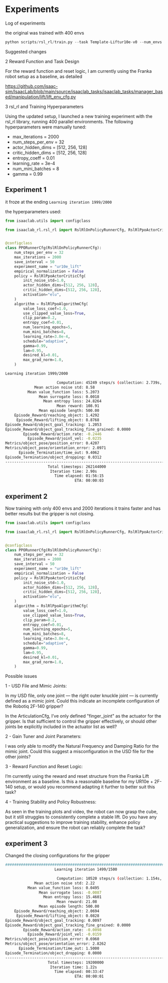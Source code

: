 # Experiments

Log of experiments

the original was trained with 400 envs

```python
python scripts/rsl_rl/train.py --task Template-Liftur10e-v0 --num_envs 400
```
Suggested changes

2 Reward Function and Task Design

For the reward function and reset logic, I am currently using the Franka robot setup as a baseline, as detailed

https://github.com/isaac-sim/IsaacLab/blob/main/source/isaaclab_tasks/isaaclab_tasks/manager_based/manipulation/lift/lift_env_cfg.py

3 rsl_rl and Training Hyperparameters

Using the updated setup, I launched a new training experiment with the rsl_rl library, running 400 parallel environments. The following hyperparameters were manually tuned:

- max_iterations = 2000
- num_steps_per_env = 32
- actor_hidden_dims = [512, 256, 128]
- critic_hidden_dims = [512, 256, 128]
- entropy_coeff = 0.01
- learning_rate = 3e-4
- num_mini_batches = 8
- gamma = 0.99



## Experiment 1

it froze at the ending ```Learning iteration 1999/2000 ```

the hyperparameters used:

```python
from isaaclab.utils import configclass

from isaaclab_rl.rsl_rl import RslRlOnPolicyRunnerCfg, RslRlPpoActorCriticCfg, RslRlPpoAlgorithmCfg


@configclass
class PPORunnerCfg(RslRlOnPolicyRunnerCfg):
    num_steps_per_env = 32
    max_iterations = 2000
    save_interval = 50
    experiment_name = "ur10e_lift"
    empirical_normalization = False
    policy = RslRlPpoActorCriticCfg(
        init_noise_std=1.0,
        actor_hidden_dims=[512, 256, 128],
        critic_hidden_dims=[512, 256, 128],
        activation="elu",
    )
    algorithm = RslRlPpoAlgorithmCfg(
        value_loss_coef=1.0,
        use_clipped_value_loss=True,
        clip_param=0.2,
        entropy_coef=0.01,
        num_learning_epochs=5,
        num_mini_batches=8,
        learning_rate=3.0e-4,
        schedule="adaptive",
        gamma=0.99,
        lam=0.95,
        desired_kl=0.01,
        max_grad_norm=1.0,
    )
```


```bash
Learning iteration 1999/2000                      

                       Computation: 45249 steps/s (collection: 2.739s, learning 0.157s)
             Mean action noise std: 8.58
          Mean value_function loss: 5.2073
               Mean surrogate loss: 0.0018
                 Mean entropy loss: 24.8264
                       Mean reward: 108.91
               Mean episode length: 500.00
    Episode_Reward/reaching_object: 1.4292
     Episode_Reward/lifting_object: 8.8768
Episode_Reward/object_goal_tracking: 1.2053
Episode_Reward/object_goal_tracking_fine_grained: 0.0000
        Episode_Reward/action_rate: -0.2446
          Episode_Reward/joint_vel: -0.0235
Metrics/object_pose/position_error: 0.4207
Metrics/object_pose/orientation_error: 2.0971
      Episode_Termination/time_out: 9.4062
Episode_Termination/object_dropping: 0.0312
--------------------------------------------------------------------------------
                   Total timesteps: 262144000
                    Iteration time: 2.90s
                      Time elapsed: 01:56:15
                               ETA: 00:00:03
```                               

## experiment 2

Now training with only 400 envs and 2000 iterations it trains faster and has better results but the gripper is not closing.

```python
from isaaclab.utils import configclass

from isaaclab_rl.rsl_rl import RslRlOnPolicyRunnerCfg, RslRlPpoActorCriticCfg, RslRlPpoAlgorithmCfg


@configclass
class PPORunnerCfg(RslRlOnPolicyRunnerCfg):
    num_steps_per_env = 32
    max_iterations = 2000
    save_interval = 50
    experiment_name = "ur10e_lift"
    empirical_normalization = False
    policy = RslRlPpoActorCriticCfg(
        init_noise_std=1.0,
        actor_hidden_dims=[512, 256, 128],
        critic_hidden_dims=[512, 256, 128],
        activation="elu",
    )
    algorithm = RslRlPpoAlgorithmCfg(
        value_loss_coef=1.0,
        use_clipped_value_loss=True,
        clip_param=0.2,
        entropy_coef=0.01,
        num_learning_epochs=5,
        num_mini_batches=8,
        learning_rate=3.0e-4,
        schedule="adaptive",
        gamma=0.99,
        lam=0.95,
        desired_kl=0.01,
        max_grad_norm=1.0,
    )
```

Possible issues

1 - USD File and Mimic Joints:

In my USD file, only one joint — the right outer knuckle joint — is currently defined as a mimic joint. Could this indicate an incomplete configuration of the Robotiq 2F-140 gripper?

In the ArticulationCfg, I’ve only defined "finger_joint" as the actuator for the gripper. Is that sufficient to control the gripper effectively, or should other joints be explicitly included in the actuator list as well?


2 - Gain Tuner and Joint Parameters:

I was only able to modify the Natural Frequency and Damping Ratio for the mimic joint. Could this suggest a misconfiguration in the USD file for the other joints?

3 - Reward Function and Reset Logic:

I’m currently using the reward and reset structure from the Franka Lift environment as a baseline. Is this a reasonable baseline for my UR10e + 2F-140 setup, or would you recommend adapting it further to better suit this task?

4 - Training Stability and Policy Robustness:

As seen in the training plots and video, the robot can now grasp the cube, but it still struggles to consistently complete a stable lift. Do you have any practical suggestions to improve training stability, enhance policy generalization, and ensure the robot can reliably complete the task?

## experiment 3

Changed the closing configurations for the gripper

```bash
################################################################################
                      Learning iteration 1499/1500                      

                       Computation: 10520 steps/s (collection: 1.154s, learning 0.063s)
             Mean action noise std: 2.22
          Mean value_function loss: 0.0495
               Mean surrogate loss: -0.0087
                 Mean entropy loss: 15.4601
                       Mean reward: 21.08
               Mean episode length: 500.00
    Episode_Reward/reaching_object: 2.0694
     Episode_Reward/lifting_object: 0.0828
Episode_Reward/object_goal_tracking: 0.0097
Episode_Reward/object_goal_tracking_fine_grained: 0.0000
        Episode_Reward/action_rate: -0.0098
          Episode_Reward/joint_vel: -0.0159
Metrics/object_pose/position_error: 0.6960
Metrics/object_pose/orientation_error: 2.8262
      Episode_Termination/time_out: 1.5000
Episode_Termination/object_dropping: 0.0000
--------------------------------------------------------------------------------
                   Total timesteps: 19200000
                    Iteration time: 1.22s
                      Time elapsed: 00:33:47
                               ETA: 00:00:01
```

